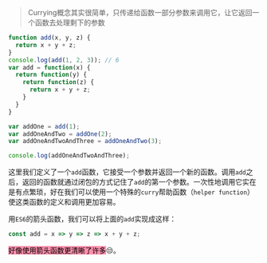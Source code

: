 > Currying概念其实很简单，只传递给函数一部分参数来调用它，让它返回一个函数去处理剩下的参数

```js
function add(x, y, z) {
  return x + y + z;
}
console.log(add(1, 2, 3)); // 6
var add = function(x) {
  return function(y) {
    return function(z) {
      return x + y + z;
    }
  }
}

var addOne = add(1);
var addOneAndTwo = addOne(2);
var addOneAndTwoAndThree = addOneAndTwo(3);

console.log(addOneAndTwoAndThree);
```

这里我们定义了一个`add`函数，它接受一个参数并返回一个新的函数。调用`add`之后，返回的函数就通过闭包的方式记住了`add`的第一个参数。一次性地调用它实在是有点繁琐，好在我们可以使用一个特殊的`curry`帮助函数（`helper function`）使这类函数的定义和调用更加容易。

用`ES6`的箭头函数，我们可以将上面的`add`实现成这样：

```js
const add = x => y => z => x + y + z;
```

<mark style="background: #FF5582A6;">好像使用箭头函数更清晰了许多</mark>😒。